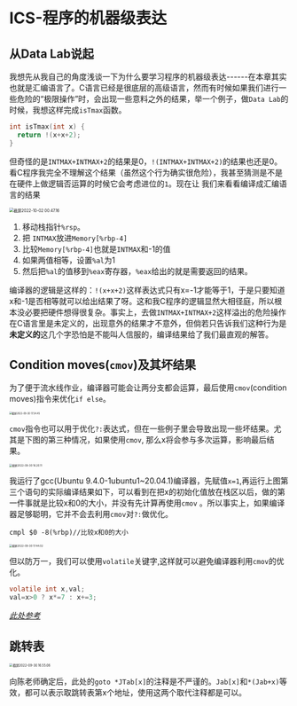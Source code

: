 # ICS-程序的机器级表达

## 从Data Lab说起

我想先从我自己的角度浅谈一下为什么要学习程序的机器级表达------在本章其实也就是汇编语言了。C语言已经是很底层的高级语言，然而有时候如果我们进行一些危险的“极限操作”时，会出现一些意料之外的结果，举一个例子，做`Data Lab`的时候，我想这样完成`isTmax`函数。

```c
int isTmax(int x) {
  return !(x+x+2);
}
```

但奇怪的是`INTMAX+INTMAX+2`的结果是0，`!(INTMAX+INTMAX+2)`的结果也还是0。看C程序我完全不理解这个结果（虽然这个行为确实很危险），我甚至猜测是不是在硬件上做逻辑否运算的时候它会考虑进位的`1`。现在让	我们来看看编译成汇编语言的结果

<img src="http://cdn.zhengyanchen.cn/img202210020047745.png" alt="截屏2022-10-02 00.47.16" style="zoom:50%;" />

1. 移动栈指针`%rsp`。
2. 把 `INTMAX`放进`Memory[%rbp-4]`
3. 比较`Memory[%rbp-4]`也就是`INTMAX`和-1的值
4. 如果两值相等，设置`%al`为1
5. 然后把`%al`的值移到`%eax`寄存器，`%eax`给出的就是需要返回的结果。

编译器的逻辑是这样的：`!(x+x+2)`这样表达式只有x=-1才能等于1，于是只要知道x和-1是否相等就可以给出结果了呀。这和我C程序的逻辑显然大相径庭，所以根本没必要把硬件想得很复杂。事实上，去做`INTMAX+INTMAX+2`这样溢出的危险操作在C语言里是未定义的，出现意外的结果才不意外，但倘若只告诉我们这种行为是**未定义的**这几个字恐怕是不能叫人信服的，编译结果给了我们最直观的解答。









## Condition moves(`cmov`)及其坏结果

 为了便于流水线作业，编译器可能会让两分支都会运算，最后使用`cmov`(condition moves)指令来优化`if else`。

<img src="http://cdn.zhengyanchen.cn/img202209301734075.png" alt="截屏2022-09-30 17.34.45" style="zoom:30%;" />

`cmov`指令也可以用于优化`?:`表达式，但在一些例子里会导致出现一些坏结果。尤其是下图的第三种情况，如果使用`cmov`, 那么x将会参与多次运算，影响最后结果。

<img src="http://cdn.zhengyanchen.cn/img202209301620499.png" alt="截屏2022-09-30 16.20.11" style="zoom: 33%;" />

我运行了gcc(Ubuntu 9.4.0-1ubuntu1~20.04.1)编译器，先赋值`x=1`,再运行上图第三个语句的实际编译结果如下，可以看到在把x的初始化值放在栈区以后，做的第一件事就是比较x和0的大小，并没有先计算再使用`cmov` 。所以事实上，如果编译器足够聪明，它并不会去利用`cmov`对`?:`做优化。

```assembly
cmpl $0 -8(%rbp)//比较x和0的大小
```

<img src="http://cdn.zhengyanchen.cn/img202209301744162.png" alt="截屏2022-09-30 17.44.02" style="zoom:33%;" />

但以防万一，我们可以使用`volatile`关键字,这样就可以避免编译器利用`cmov`的优化。

```c
volatile int x,val;
val=x>0 ? x*=7 : x+=3;
```

*[此处参考](https://stackoverflow.com/questions/50455515/is-the-conditional-move-optimization-against-the-c-standard)*

## 跳转表

<img src="http://cdn.zhengyanchen.cn/img202209301655110.png" alt="截屏2022-09-30 16.55.06" style="zoom:40%;" />

向陈老师确定后，此处的`goto *JTab[x]`的注释是不严谨的。`Jab[x]`和`*(Jab+x)`等效，都可以表示取跳转表第x个地址，使用这两个取代注释都是可以。





